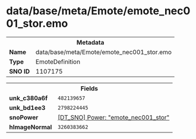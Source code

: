 <h1>data/base/meta/Emote/emote_nec001_stor.emo</h1><table><tr><th colspan="100%">Metadata</th></tr><tr><td><b>Name</b></td><td>data/base/meta/Emote/emote_nec001_stor.emo</td></tr><tr><td><b>Type</b></td><td>EmoteDefinition</td></tr><tr><td><b>SNO ID</b></td><td>1107175</td></tr></table>

<table><tr><th colspan="100%">Fields</th></tr><tr><td><b>unk_c380a6f</b></td><td><code>482139657</code></td></tr><tr><td><b>unk_bd1ee3</b></td><td><code>2798224445</code></td></tr><tr><td><b>snoPower</b></td><td><a href="..\Power\emote_nec001_stor.pow">[DT_SNO] Power: "emote_nec001_stor"</a></td></tr><tr><td><b>hImageNormal</b></td><td><code>3260383662</code></td></tr></table>

